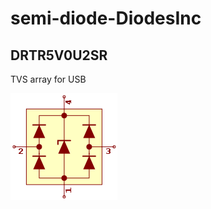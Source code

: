 # semi-diode-DiodesInc

## DRTR5V0U2SR
TVS array for USB

![DRTR5V0U2SR__1__1](images/semi-diode-DiodesInc__DRTR5V0U2SR__1__1.png?raw=true) 

